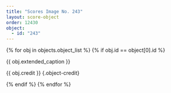 ```yaml
---
title: "Scores Image No. 243"
layout: score-object
order: 12430
object:
  - id: "243"
---
```


{% for obj in objects.object_list %}
{% if obj.id == object[0].id %}

{{ obj.extended_caption }}

{{ obj.credit }} {.object-credit}

{% endif %}
{% endfor %}
